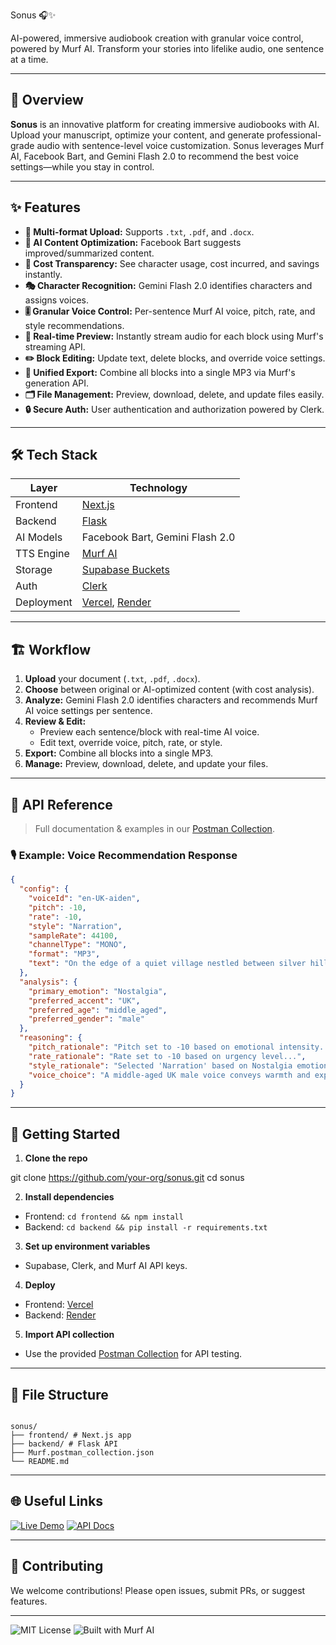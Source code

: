 Sonus 🎧✨

AI-powered, immersive audiobook creation with granular voice control, powered by Murf AI.
Transform your stories into lifelike audio, one sentence at a time.

---

## 🚀 Overview

**Sonus** is an innovative platform for creating immersive audiobooks with AI. Upload your manuscript, optimize your content, and generate professional-grade audio with sentence-level voice customization. Sonus leverages Murf AI, Facebook Bart, and Gemini Flash 2.0 to recommend the best voice settings—while you stay in control.

---

## ✨ Features

- **📄 Multi-format Upload:** Supports `.txt`, `.pdf`, and `.docx`.
- **🧠 AI Content Optimization:** Facebook Bart suggests improved/summarized content.
- **💸 Cost Transparency:** See character usage, cost incurred, and savings instantly.
- **🎭 Character Recognition:** Gemini Flash 2.0 identifies characters and assigns voices.
- **🎚️ Granular Voice Control:** Per-sentence Murf AI voice, pitch, rate, and style recommendations.
- **🔁 Real-time Preview:** Instantly stream audio for each block using Murf's streaming API.
- **✏️ Block Editing:** Update text, delete blocks, and override voice settings.
- **🎵 Unified Export:** Combine all blocks into a single MP3 via Murf's generation API.
- **🗂️ File Management:** Preview, download, delete, and update files easily.
- **🔒 Secure Auth:** User authentication and authorization powered by Clerk.

---

## 🛠️ Tech Stack

| Layer      | Technology                                                   |
| ---------- | ------------------------------------------------------------ |
| Frontend   | [Next.js](https://nextjs.org/)                               |
| Backend    | [Flask](https://flask.palletsprojects.com/)                  |
| AI Models  | Facebook Bart, Gemini Flash 2.0                              |
| TTS Engine | [Murf AI](https://murf.ai/)                                  |
| Storage    | [Supabase Buckets](https://supabase.com/)                    |
| Auth       | [Clerk](https://clerk.com/)                                  |
| Deployment | [Vercel](https://vercel.com/), [Render](https://render.com/) |

---

## 🏗️ Workflow

1. **Upload** your document (`.txt`, `.pdf`, `.docx`).
2. **Choose** between original or AI-optimized content (with cost analysis).
3. **Analyze:** Gemini Flash 2.0 identifies characters and recommends Murf AI voice settings per sentence.
4. **Review & Edit:**
   - Preview each sentence/block with real-time AI voice.
   - Edit text, override voice, pitch, rate, or style.
5. **Export:** Combine all blocks into a single MP3.
6. **Manage:** Preview, download, delete, and update your files.

---

## 🧩 API Reference

> Full documentation & examples in our [Postman Collection](https://sonus2-2808.postman.co/workspace/Sonus-Workspace~5dbfcc5e-bc17-4c74-81cb-b54453d3bbdf/request/31843057-cd348f2d-827d-4f87-89d3-b8103fff924f?action=share&source=copy-link&creator=31843057).

### 🎙️ Example: Voice Recommendation Response

```json
{
  "config": {
    "voiceId": "en-UK-aiden",
    "pitch": -10,
    "rate": -10,
    "style": "Narration",
    "sampleRate": 44100,
    "channelType": "MONO",
    "format": "MP3",
    "text": "On the edge of a quiet village nestled between silver hills..."
  },
  "analysis": {
    "primary_emotion": "Nostalgia",
    "preferred_accent": "UK",
    "preferred_age": "middle_aged",
    "preferred_gender": "male"
  },
  "reasoning": {
    "pitch_rationale": "Pitch set to -10 based on emotional intensity...",
    "rate_rationale": "Rate set to -10 based on urgency level...",
    "style_rationale": "Selected 'Narration' based on Nostalgia emotion...",
    "voice_choice": "A middle-aged UK male voice conveys warmth and experience."
  }
}
```

---

## 🏁 Getting Started

1. **Clone the repo**

git clone https://github.com/your-org/sonus.git
cd sonus

2. **Install dependencies**

- Frontend: `cd frontend && npm install`
- Backend: `cd backend && pip install -r requirements.txt`

3. **Set up environment variables**

- Supabase, Clerk, and Murf AI API keys.

4. **Deploy**

- Frontend: [Vercel](https://vercel.com/)
- Backend: [Render](https://render.com/)

5. **Import API collection**

- Use the provided [Postman Collection](./Murf.postman_collection.json) for API testing.

---

## 📂 File Structure

```

sonus/
├── frontend/ # Next.js app
├── backend/ # Flask API
├── Murf.postman_collection.json
└── README.md

```

---

## 🌐 Useful Links

[![Live Demo](https://img.shields.io/badge/Live-Demo-blue?style=for-the-badge&logo=vercel)](https://sonusmurf.vercel.app/)
[![API Docs](https://img.shields.io/badge/Postman-API_Collection-orange?style=for-the-badge&logo=postman)](https://sonus2-2808.postman.co/...)

---

## 🤝 Contributing

We welcome contributions! Please open issues, submit PRs, or suggest features.

---

![MIT License](https://img.shields.io/badge/license-MIT-green.svg)
![Built with Murf AI](https://img.shields.io/badge/Voice-MurfAI-blue)
